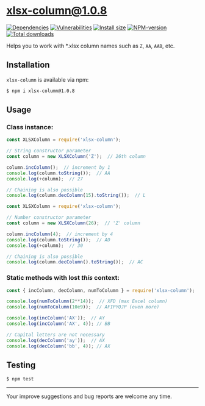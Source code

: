 # xlsx-column@1.0.8

[![Dependencies](https://img.shields.io/librariesio/release/npm/xlsx-column/1.0.8)](https://libraries.io/npm/xlsx-column/1.0.8)
[![Vulnerabilities](https://snyk.io/test/npm/xlsx-column/1.0.8/badge.svg)](https://snyk.io/test/npm/xlsx-column/1.0.8)
[![Install size](https://packagephobia.now.sh/badge?p=xlsx-column@1.0.8)](https://packagephobia.now.sh/result?p=xlsx-column@1.0.8)
[![NPM-version](https://img.shields.io/badge/npm-v1.0.8-blue.svg)](https://www.npmjs.com/package/xlsx-column/v/1.0.8)
[![Total downloads](https://img.shields.io/npm/dt/xlsx-column?label=total%20downloads)](https://npm-stat.com/charts.html?package=xlsx-column)

Helps you to work with *.xlsx column names such as `Z`, `AA`, `AAB`, etc.

## Installation
`xlsx-column` is available via npm:
``` bash
$ npm i xlsx-column@1.0.8
```

## Usage
### Class instance:
``` js
const XLSXColumn = require('xlsx-column');

// String constructor parameter
const column = new XLSXColumn('Z');  // 26th column

column.incColumn();  // increment by 1
console.log(column.toString());  // AA
console.log(+column);  // 27

// Chaining is also possible
console.log(column.decColumn(15).toString());  // L
```
``` js
const XLSXColumn = require('xlsx-column');

// Number constructor parameter
const column = new XLSXColumn(26);  // 'Z' column

column.incColumn(4);  // increment by 4
console.log(column.toString());  // AD
console.log(+column);  // 30

// Chaining is also possible
console.log(column.decColumn().toString());  // AC
```

### Static methods with lost *this* context:
``` js
const { incColumn, decColumn, numToColumn } = require('xlsx-column');

console.log(numToColumn(2**14));  // XFD (max Excel column)
console.log(numToColumn(10e9));  // AFIPYQJP (even more)

console.log(incColumn('AX'));  // AY
console.log(incColumn('AX', 4)); // BB

// Capital letters are not necessary
console.log(decColumn('ay'));  // AX
console.log(decColumn('bb', 4)); // AX
```

## Testing
``` bash
$ npm test
```

---

Your improve suggestions and bug reports are welcome any time.
